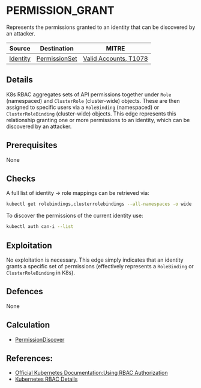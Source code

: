 # PERMISSION_GRANT

Represents the permissions granted to an identity that can be discovered by an attacker.

| Source                                    | Destination                           | MITRE                            |
| ----------------------------------------- | ------------------------------------- |----------------------------------|
| [Identity](../vertices/IDENTITY.md) | [PermissionSet](../vertices/PERMISSIONSET.md) | [Valid Accounts, T1078](https://attack.mitre.org/techniques/T1078/) |

## Details

K8s RBAC aggregates sets of API permissions together under `Role` (namespaced) and `ClusterRole` (cluster-wide) objects. These are then assigned to specific users via a `RoleBinding` (namespaced) or `ClusterRoleBinding` (cluster-wide) objects. This edge represents this relationship granting one or more permissions to an identity, which can be discovered by an attacker.

## Prerequisites

None

## Checks

A full list of identity → role mappings can be retrieved via:

```bash
kubectl get rolebindings,clusterrolebindings --all-namespaces -o wide  
```

To discover the permissions of the current identity use:

```bash
kubectl auth can-i --list
```

## Exploitation

No exploitation is necessary. This edge simply indicates that an identity grants a specific set of permissions (effectively represents a `RoleBinding` or `ClusterRoleBinding` in K8s).

## Defences

None

## Calculation

+ [PermissionDiscover](../../pkg/kubehound/graph/edge/permission_discover.go)

## References:

+ [Official Kubernetes Documentation:Using RBAC Authorization](https://kubernetes.io/docs/reference/access-authn-authz/rbac/#rolebinding-and-clusterrolebinding)
+ [Kubernetes RBAC Details](https://octopus.com/blog/k8s-rbac-roles-and-bindings)

